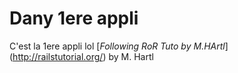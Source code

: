 # Dany 1ere appli

C'est la 1ere appli lol [*Following RoR Tuto by M.HArtl*] (http://railstutorial.org/) by M. Hartl